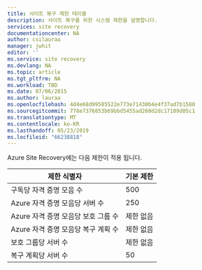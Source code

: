```yaml
---
title: 사이트 복구 제한 테이블
description: 사이트 복구를 위한 시스템 제한을 설명합니다.
services: site recovery
documentationcenter: NA
author: csilauraa
manager: jwhit
editor: ''
ms.service: site recovery
ms.devlang: NA
ms.topic: article
ms.tgt_pltfrm: NA
ms.workload: TBD
ms.date: 07/06/2015
ms.author: lauraa
ms.openlocfilehash: 4d4e68d99585522e773e71430b4e4f37ad7b1580
ms.sourcegitcommit: 778e7376853b69bbd5455ad260d2dc17109d05c1
ms.translationtype: MT
ms.contentlocale: ko-KR
ms.lasthandoff: 05/23/2019
ms.locfileid: "66238818"
---
```

Azure Site Recovery에는 다음 제한이 적용 됩니다.

| 제한 식별자 | 기본 제한 |
| --- | --- |
| 구독당 자격 증명 모음 수 |500 |     
| Azure 자격 증명 모음당 서버 수 |250 |
| Azure 자격 증명 모음당 보호 그룹 수 |제한 없음 |
| Azure 자격 증명 모음당 복구 계획 수 |제한 없음 |
| 보호 그룹당 서버 수 |제한 없음 |
| 복구 계획당 서버 수 |50 |

